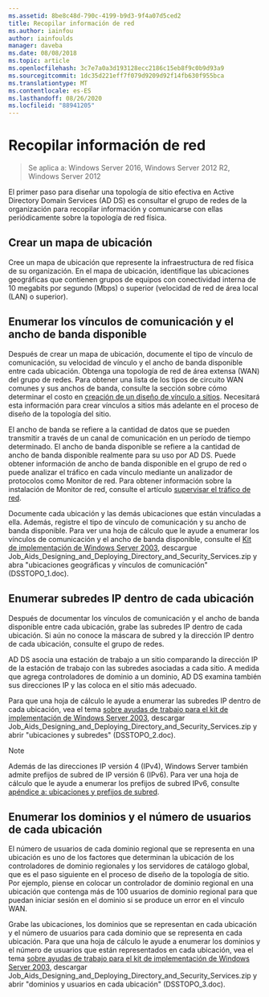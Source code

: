 ```yaml
---
ms.assetid: 8be8c48d-790c-4199-b9d3-9f4a07d5ced2
title: Recopilar información de red
ms.author: iainfou
author: iainfoulds
manager: daveba
ms.date: 08/08/2018
ms.topic: article
ms.openlocfilehash: 3c7e7a0a3d193128ecc2186c15eb8f9c0b9d93a9
ms.sourcegitcommit: 1dc35d221eff7f079d9209d92f14fb630f955bca
ms.translationtype: MT
ms.contentlocale: es-ES
ms.lasthandoff: 08/26/2020
ms.locfileid: "88941205"
---
```

# <a name="collecting-network-information"></a>Recopilar información de red

> Se aplica a: Windows Server 2016, Windows Server 2012 R2, Windows Server 2012

El primer paso para diseñar una topología de sitio efectiva en Active Directory Domain Services (AD DS) es consultar el grupo de redes de la organización para recopilar información y comunicarse con ellas periódicamente sobre la topología de red física.

## <a name="creating-a-location-map"></a>Crear un mapa de ubicación

Cree un mapa de ubicación que represente la infraestructura de red física de su organización. En el mapa de ubicación, identifique las ubicaciones geográficas que contienen grupos de equipos con conectividad interna de 10 megabits por segundo (Mbps) o superior (velocidad de red de área local (LAN) o superior).

## <a name="listing-communication-links-and-available-bandwidth"></a>Enumerar los vínculos de comunicación y el ancho de banda disponible

Después de crear un mapa de ubicación, documente el tipo de vínculo de comunicación, su velocidad de vínculo y el ancho de banda disponible entre cada ubicación. Obtenga una topología de red de área extensa (WAN) del grupo de redes. Para obtener una lista de los tipos de circuito WAN comunes y sus anchos de banda, consulte la sección sobre cómo determinar el costo en [creación de un diseño de vínculo a sitios](../../ad-ds/plan/Creating-a-Site-Link-Design.md). Necesitará esta información para crear vínculos a sitios más adelante en el proceso de diseño de la topología del sitio.

El ancho de banda se refiere a la cantidad de datos que se pueden transmitir a través de un canal de comunicación en un período de tiempo determinado. El ancho de banda disponible se refiere a la cantidad de ancho de banda disponible realmente para su uso por AD DS. Puede obtener información de ancho de banda disponible en el grupo de red o puede analizar el tráfico en cada vínculo mediante un analizador de protocolos como Monitor de red. Para obtener información sobre la instalación de Monitor de red, consulte el artículo [supervisar el tráfico de red](/previous-versions/windows/it-pro/windows-server-2003/cc783075(v=ws.10)).

Documente cada ubicación y las demás ubicaciones que están vinculadas a ella. Además, registre el tipo de vínculo de comunicación y su ancho de banda disponible. Para ver una hoja de cálculo que le ayude a enumerar los vínculos de comunicación y el ancho de banda disponible, consulte el [Kit de implementación de Windows Server 2003](https://microsoft.com/download/details.aspx?id=9608), descargue Job_Aids_Designing_and_Deploying_Directory_and_Security_Services.zip y abra "ubicaciones geográficas y vínculos de comunicación" (DSSTOPO_1.doc).

## <a name="listing-ip-subnets-within-each-location"></a>Enumerar subredes IP dentro de cada ubicación

Después de documentar los vínculos de comunicación y el ancho de banda disponible entre cada ubicación, grabe las subredes IP dentro de cada ubicación. Si aún no conoce la máscara de subred y la dirección IP dentro de cada ubicación, consulte el grupo de redes.

AD DS asocia una estación de trabajo a un sitio comparando la dirección IP de la estación de trabajo con las subredes asociadas a cada sitio. A medida que agrega controladores de dominio a un dominio, AD DS examina también sus direcciones IP y las coloca en el sitio más adecuado.

Para que una hoja de cálculo le ayude a enumerar las subredes IP dentro de cada ubicación, vea el tema [sobre ayudas de trabajo para el kit de implementación de Windows Server 2003](https://microsoft.com/download/details.aspx?id=9608), descargar Job_Aids_Designing_and_Deploying_Directory_and_Security_Services.zip y abrir "ubicaciones y subredes" (DSSTOPO_2.doc).

> [!NOTE]
> Además de las direcciones IP versión 4 (IPv4), Windows Server también admite prefijos de subred de IP versión 6 (IPv6). Para ver una hoja de cálculo que le ayude a enumerar los prefijos de subred IPv6, consulte [apéndice a: ubicaciones y prefijos de subred](../../ad-ds/plan/Appendix-A--Locations-and-Subnet-Prefixes.md).

## <a name="listing-domains-and-number-of-users-for-each-location"></a>Enumerar los dominios y el número de usuarios de cada ubicación

El número de usuarios de cada dominio regional que se representa en una ubicación es uno de los factores que determinan la ubicación de los controladores de dominio regionales y los servidores de catálogo global, que es el paso siguiente en el proceso de diseño de la topología de sitio. Por ejemplo, piense en colocar un controlador de dominio regional en una ubicación que contenga más de 100 usuarios de dominio regional para que puedan iniciar sesión en el dominio si se produce un error en el vínculo WAN.

Grabe las ubicaciones, los dominios que se representan en cada ubicación y el número de usuarios para cada dominio que se representa en cada ubicación. Para que una hoja de cálculo le ayude a enumerar los dominios y el número de usuarios que están representados en cada ubicación, vea el tema [sobre ayudas de trabajo para el kit de implementación de Windows Server 2003](https://microsoft.com/download/details.aspx?id=9608), descargar Job_Aids_Designing_and_Deploying_Directory_and_Security_Services.zip y abrir "dominios y usuarios en cada ubicación" (DSSTOPO_3.doc).

